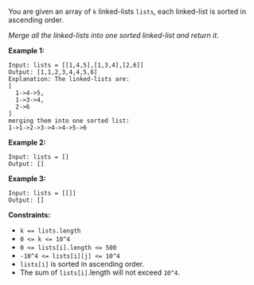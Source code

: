 You are given an array of `k` linked-lists `lists`, each linked-list is sorted in ascending order.

*Merge all the linked-lists into one sorted linked-list and return it*.

 

**Example 1:**

```
Input: lists = [[1,4,5],[1,3,4],[2,6]]
Output: [1,1,2,3,4,4,5,6]
Explanation: The linked-lists are:
[
  1->4->5,
  1->3->4,
  2->6
]
merging them into one sorted list:
1->1->2->3->4->4->5->6
```
**Example 2:**

```
Input: lists = []
Output: []
```
**Example 3:**

```
Input: lists = [[]]
Output: []
```
**Constraints:**

- `k == lists.length`
- `0 <= k <= 10^4`
- `0 <= lists[i].length <= 500`
- `-10^4 <= lists[i][j] <= 10^4`
- `lists[i]` is sorted in ascending order.
- The sum of `lists[i]`.length will not exceed `10^4`.

